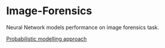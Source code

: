 # Image-Forensics
Neural Network models performance on image forensics task.

[Probabilistic modelling approach](https://github.com/alexz01/Probabilistic-graphical-model-AND-dataset)
